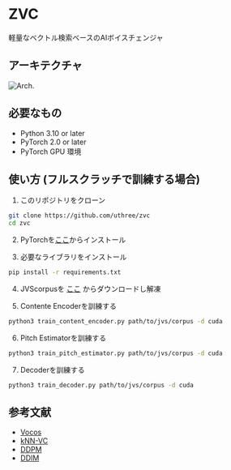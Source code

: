 # ZVC
軽量なベクトル検索ベースのAIボイスチェンジャ

## アーキテクチャ
![Arch.](https://github.com/uthree/zvc/blob/main/documents/architecture.png)

## 必要なもの
- Python 3.10 or later
- PyTorch 2.0 or later
- PyTorch GPU 環境

## 使い方 (フルスクラッチで訓練する場合)
1. このリポジトリをクローン
```sh
git clone https://github.com/uthree/zvc
cd zvc
```

2. PyTorchを[ここ](https://pytorch.org)からインストール

3. 必要なライブラリをインストール
```sh
pip install -r requirements.txt
```

4. JVScorpusを [ここ](https://sites.google.com/site/shinnosuketakamichi/research-topics/jvs_corpus) からダウンロードし解凍

5. Contente Encoderを訓練する
```sh
python3 train_content_encoder.py path/to/jvs/corpus -d cuda
```

6. Pitch Estimatorを訓練する
```sh
python3 train_pitch_estimator.py path/to/jvs/corpus -d cuda
```

7. Decoderを訓練する
```sh
python3 train_decoder.py path/to/jvs/corpus -d cuda
```


## 参考文献
- [Vocos](https://arxiv.org/abs/2306.00814)
- [kNN-VC](https://arxiv.org/abs/2305.18975)
- [DDPM](https://arxiv.org/abs/2006.11239)
- [DDIM](https://arxiv.org/abs/2010.02502)